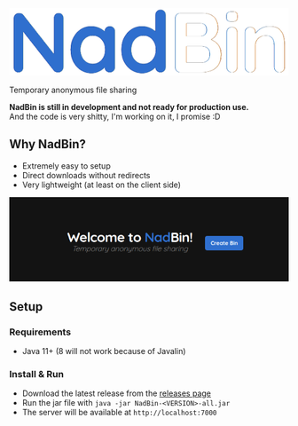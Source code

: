 ![NadBin](nadbin.png)

Temporary anonymous file sharing

**NadBin is still in development and not ready for production use.**  
And the code is very shitty, I'm working on it, I promise :D

## Why NadBin?

- Extremely easy to setup
- Direct downloads without redirects
- Very lightweight (at least on the client side)

![NadBin index page](nadbin-index.png)

## Setup

### Requirements

- Java 11+ (8 will not work because of Javalin)

### Install & Run

- Download the latest release from the [releases page](https://github.com/Nadwey/NadBin/releases/latest)
- Run the jar file with `java -jar NadBin-<VERSION>-all.jar`
- The server will be available at `http://localhost:7000`
